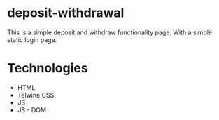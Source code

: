 # deposit-withdrawal
This is a simple deposit and withdraw functionality page. With a simple static login page.

# Technologies
* HTML
* Telwine CSS
* JS
* JS - DOM